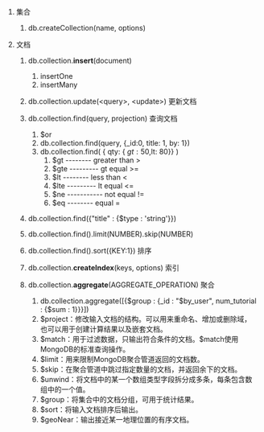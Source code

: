 1.  集合
	1.  db.createCollection(name, options)

2.  文档
	1.  db.collection.**insert**(document)
		1.  insertOne
		2.  insertMany

	2. db.collection.update(\<query>, \<update>) 更新文档
	3. db.collection.find(query, projection) 查询文档
		1.  $or
		2.  db.collection.find(query, {_id:0, title: 1, by: 1})
		3.  db.collection.find( { qty: { $gt: 50 ,$lt: 80}} )
			1.  $gt -------- greater than >
			2.  $gte --------- gt equal >=
			3.  $lt -------- less than <
			4.  $lte --------- lt equal <=
			5.  $ne ----------- not equal !=
			6.  $eq -------- equal =
	
	4.  db.collection.find({"title" : {$type : 'string'}})
	5.  db.collection.find().limit(NUMBER).skip(NUMBER)
	6.  db.collection.find().sort({KEY:1}) 排序
	7.  db.collection.**createIndex**(keys, options) 索引
	8.  db.collection.**aggregate**(AGGREGATE_OPERATION) 聚合
		1.  db.collection.aggregate([{$group : {_id : "$by_user", num_tutorial : {$sum : 1}}}])
		2.  $project：修改输入文档的结构。可以用来重命名、增加或删除域，也可以用于创建计算结果以及嵌套文档。
		3.  \$match：用于过滤数据，只输出符合条件的文档。$match使用MongoDB的标准查询操作。
		4.  $limit：用来限制MongoDB聚合管道返回的文档数。
		5.  $skip：在聚合管道中跳过指定数量的文档，并返回余下的文档。
		6.  $unwind：将文档中的某一个数组类型字段拆分成多条，每条包含数组中的一个值。
		7.  $group：将集合中的文档分组，可用于统计结果。
		8.  $sort：将输入文档排序后输出。
		9.  $geoNear：输出接近某一地理位置的有序文档。
